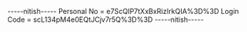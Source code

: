 -----nitish-----
Personal No = e7ScQlP7tXxBxRizIrkQIA%3D%3D
Login Code  = scL134pM4e0EQtJCjv7r5Q%3D%3D
-----nitish-----
